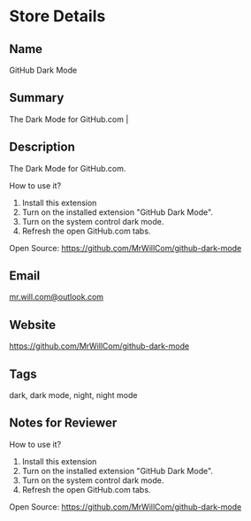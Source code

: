 # Store Details

## Name

GitHub Dark Mode

## Summary

The Dark Mode for GitHub.com |

## Description

The Dark Mode for GitHub.com.

How to use it?

1. Install this extension
2. Turn on the installed extension "GitHub Dark Mode".
3. Turn on the system control dark mode.
4. Refresh the open GitHub.com tabs.

Open Source: https://github.com/MrWillCom/github-dark-mode

## Email

mr.will.com@outlook.com

## Website

https://github.com/MrWillCom/github-dark-mode

## Tags

dark, dark mode, night, night mode

## Notes for Reviewer

How to use it?

1. Install this extension
2. Turn on the installed extension "GitHub Dark Mode".
3. Turn on the system control dark mode.
4. Refresh the open GitHub.com tabs.

Open Source: https://github.com/MrWillCom/github-dark-mode
